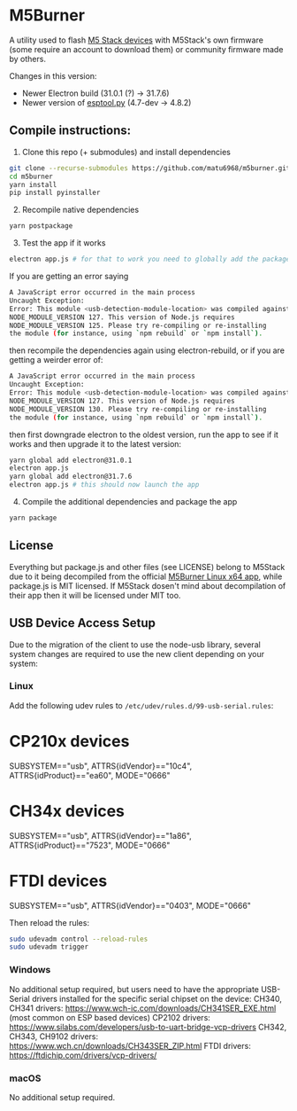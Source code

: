 # M5Burner

A utility used to flash [M5 Stack devices](https://m5stack.com/) with M5Stack's own firmware (some require an account to download them) or community firmware made by others.

Changes in this version:
- Newer Electron build (31.0.1 (?) -> 31.7.6)
- Newer version of [esptool.py](https://github.com/espressif/esptool) (4.7-dev -> 4.8.2)

## Compile instructions:

1. Clone this repo (+ submodules) and install dependencies
```bash
git clone --recurse-submodules https://github.com/matu6968/m5burner.git 
cd m5burner
yarn install
pip install pyinstaller
```
2. Recompile native dependencies
```bash
yarn postpackage
```
3. Test the app if it works
```bash
electron app.js # for that to work you need to globally add the package via yarn or npm
```
If you are getting an error saying 
```bash
A JavaScript error occurred in the main process
Uncaught Exception:
Error: This module <usb-detection-module-location> was compiled against a different Node.js version using
NODE_MODULE_VERSION 127. This version of Node.js requires
NODE_MODULE_VERSION 125. Please try re-compiling or re-installing
the module (for instance, using `npm rebuild` or `npm install`).
```
then recompile the dependencies again using electron-rebuild, or if you are getting a weirder error of:
```bash
A JavaScript error occurred in the main process
Uncaught Exception:
Error: This module <usb-detection-module-location> was compiled against a different Node.js version using
NODE_MODULE_VERSION 127. This version of Node.js requires
NODE_MODULE_VERSION 130. Please try re-compiling or re-installing
the module (for instance, using `npm rebuild` or `npm install`).
```
then first downgrade electron to the oldest version, run the app to see if it works and then upgrade it to the latest version:
```bash
yarn global add electron@31.0.1
electron app.js
yarn global add electron@31.7.6
electron app.js # this should now launch the app
```
4. Compile the additional dependencies and package the app
```bash
yarn package
```
## License
Everything but package.js and other files (see LICENSE) belong to M5Stack due to it being decompiled from the official [M5Burner Linux x64 app](https://docs.m5stack.com/en/download), while package.js is MIT licensed.
If M5Stack dosen't mind about decompilation of their app then it will be licensed under MIT too. 

## USB Device Access Setup

Due to the migration of the client to use the node-usb library, several system changes are required to use the new client depending on your system:

### Linux
Add the following udev rules to `/etc/udev/rules.d/99-usb-serial.rules`:

# CP210x devices
SUBSYSTEM=="usb", ATTRS{idVendor}=="10c4", ATTRS{idProduct}=="ea60", MODE="0666"
# CH34x devices
SUBSYSTEM=="usb", ATTRS{idVendor}=="1a86", ATTRS{idProduct}=="7523", MODE="0666"
# FTDI devices
SUBSYSTEM=="usb", ATTRS{idVendor}=="0403", MODE="0666"

Then reload the rules:
```bash
sudo udevadm control --reload-rules
sudo udevadm trigger
```

### Windows
No additional setup required, but users need to have the appropriate USB-Serial drivers installed for the specific serial chipset on the device:
CH340, CH341 drivers: https://www.wch-ic.com/downloads/CH341SER_EXE.html (most common on ESP based devices)
CP2102 drivers: https://www.silabs.com/developers/usb-to-uart-bridge-vcp-drivers
CH342, CH343, CH9102 drivers: https://www.wch.cn/downloads/CH343SER_ZIP.html
FTDI drivers: https://ftdichip.com/drivers/vcp-drivers/

### macOS
No additional setup required.